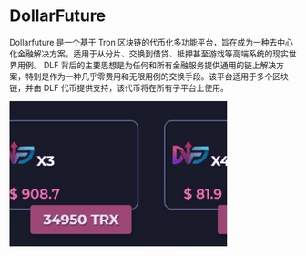 # DollarFuture

Dollarfuture 是一个基于 Tron 区块链的代币化多功能平台，旨在成为一种去中心化金融解决方案，适用于从分片、交换到借贷、抵押甚至游戏等高端系统的现实世界用例。
DLF 背后的主要思想是为任何和所有金融服务提供通用的链上解决方案，特别是作为一种几乎零费用和无限用例的交换手段。该平台适用于多个区块链，并由 DLF 代币提供支持，该代币将在所有子平台上使用。

![dollarfuture-dapp-high-risk-tron-image2_7719f1b2fd20fe5fbc28a24930ff6775](dollarfuture-dapp-high-risk-tron-image2_7719f1b2fd20fe5fbc28a24930ff6775.png)
